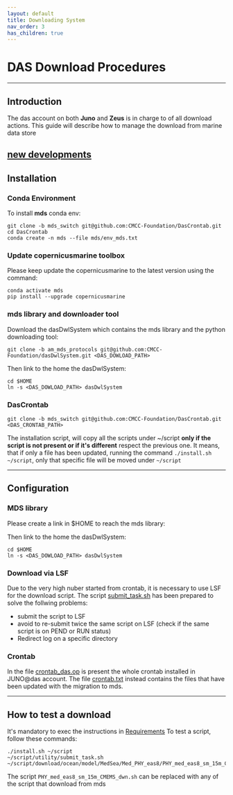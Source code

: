 ```yaml
---
layout: default
title: Downloading System
nav_order: 3
has_children: true
---
```


# DAS Download Procedures

---
## Introduction

The das account on both **Juno** and **Zeus** is in charge to of all download actions.
This guide will describe how to manage the download from marine data store


[new developments](./new_dev/index.html)
---
## Installation

### Conda Environment

To install **mds** conda env:

```shell
git clone -b mds_switch git@github.com:CMCC-Foundation/DasCrontab.git
cd DasCrontab
conda create -n mds --file mds/env_mds.txt
```

### Update copernicusmarine toolbox

Please keep update the copernicusmarine to the latest version using the command:

```shell
conda activate mds
pip install --upgrade copernicusmarine
```

### mds library and downloader tool

Download the dasDwlSystem which contains the mds library and the python downloading tool:

```shell
git clone -b am_mds_protocols git@github.com:CMCC-Foundation/dasDwlSystem.git <DAS_DOWLOAD_PATH>
```


Then link to the home the dasDwlSystem:

```shell
cd $HOME
ln -s <DAS_DOWLOAD_PATH> dasDwlSystem
```

### DasCrontab

```shell
git clone -b mds_switch git@github.com:CMCC-Foundation/DasCrontab.git <DAS_CRONTAB_PATH>
```

The installation script, will copy all the scripts under ~/script **only if the script is not present or if it's different** respect the previous one.
It means, that if only a file has been updated, running the command `./install.sh ~/script`, only that specific file will be moved under `~/script`


---
## Configuration

### MDS library

Please create a link in $HOME to reach the mds library:

Then link to the home the dasDwlSystem:

```shell
cd $HOME
ln -s <DAS_DOWLOAD_PATH> dasDwlSystem
```

### Download via LSF

Due to the very high nuber started from crontab, it is necessary to use LSF for the download script. The script [submit_task.sh](https://github.com/CMCC-Foundation/DasCrontab/blob/master/submit_task.sh)
has been prepared to solve the follwing problems:

* submit the script to LSF
* avoid to re-submit twice the same script on LSF (check if the same script is on PEND or RUN status)
* Redirect log on a specific directory

### Crontab

In the file [crontab_das.op](JUNO_crontab_das.op) is present the whole crontab installed in JUNO@das account.
The file [crontab.txt](crontab.txt) instead contains the files that have been updated with the migration to mds.

---
## How to test a download

It's mandatory to exec the instructions in [Requirements](#requirements)
To test a script, follow these commands:

```shell
./install.sh ~/script
~/script/utility/submit_task.sh ~/script/download/ocean/model/MedSea/Med_PHY_eas8/PHY_med_eas8_sm_15m_CMEMS_dwn.sh
```

The script `PHY_med_eas8_sm_15m_CMEMS_dwn.sh` can be replaced with any of the script that download from mds
